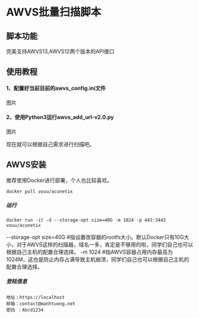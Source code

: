 # AWVS批量扫描脚本

## 脚本功能
完美支持AWVS13,AWVS12两个版本的API接口

## 使用教程

#### 1、配置好当前目前的awvs_config.ini文件
图片


#### 2、使用Python3运行awvs_add_url-v2.0.py
图片


现在就可以根据自己需求进行扫描吧。


## AWVS安装
推荐使用Docker进行部署，个人也比较喜欢。

```
docker pull vouu/acunetix
```

##### 运行
```
docker run -it -d --storage-opt size=40G -m 1024 -p 443:3443 vouu/acunetix
```
 --storage-opt size=40G #指设置改容器的rootfs大小。默认Docker只有10G大小，对于AWVS这样的扫描器，域名一多，肯定是不够用的啦，同学们自己也可以根据自己主机的配置合理选择。
 -m 1024                #指AWVS容器占用内存最高为1024M，这也是防止内存占满导致主机崩溃，同学们自己也可以根据自己主机的配置合理选择。


##### 登陆信息
```
地址：https://localhost
邮箱：contact@manhtuong.net
密码 ：Abcd1234
```
